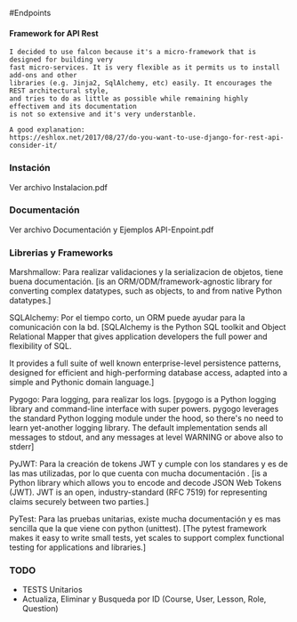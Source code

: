 #Endpoints


#### Framework for API Rest

```
I decided to use falcon because it's a micro-framework that is designed for building very 
fast micro-services. It is very flexible as it permits us to install add-ons and other 
libraries (e.g. Jinja2, SqlAlchemy, etc) easily. It encourages the REST architectural style, 
and tries to do as little as possible while remaining highly effectivem and its documentation 
is not so extensive and it's very understanble.

A good explanation:
https://eshlox.net/2017/08/27/do-you-want-to-use-django-for-rest-api-consider-it/
```

### Instación

Ver archivo Instalacion.pdf

### Documentación

Ver archivo Documentación y Ejemplos API-Enpoint.pdf

### Librerias y Frameworks

Marshmallow: Para realizar validaciones y la serializacion de objetos, tiene buena documentación. [is an ORM/ODM/framework-agnostic library for converting complex datatypes, such as objects, to and from native Python datatypes.]

SQLAlchemy: Por el tiempo corto, un ORM puede ayudar para la comunicación con la bd. [SQLAlchemy is the Python SQL toolkit and Object Relational Mapper that gives application developers the full power and flexibility of SQL.

It provides a full suite of well known enterprise-level persistence patterns, designed for efficient and high-performing database access, adapted into a simple and Pythonic domain language.]

Pygogo: Para logging, para realizar los logs. [pygogo is a Python logging library and command-line interface with super powers. pygogo leverages the standard Python logging module under the hood, so there's no need to learn yet-another logging library. The default implementation sends all messages to stdout, and any messages at level WARNING or above also to stderr]


PyJWT: Para la creación de tokens JWT y cumple con los standares y es de las mas utilizadas, por lo que cuenta con mucha documentación . [is a Python library which allows you to encode and decode JSON Web Tokens (JWT). JWT is an open, industry-standard (RFC 7519) for representing claims securely between two parties.]

PyTest: Para las pruebas unitarias, existe mucha documentación y es mas sencilla que la que viene con python (unittest). [The pytest framework makes it easy to write small tests, yet scales to support complex functional testing for applications and libraries.]
### TODO

- TESTS Unitarios
- Actualiza, Eliminar y Busqueda por ID (Course, User, Lesson, Role, Question)